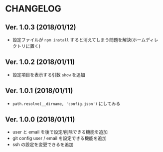 # CHANGELOG

## Ver. 1.0.3 (2018/01/12)

- 設定ファイルが `npm install` すると消えてしまう問題を解決(ホームディレクトリに置く)

## Ver. 1.0.2 (2018/01/11)

- 設定項目を表示する引数 `show` を追加

## Ver. 1.0.1 (2018/01/11)

- `path.resolve(__dirname, 'config.json')` にしてみる

## Ver. 1.0.0 (2018/01/11)

- user と email を後で設定/削除できる機能を追加
- git config user / email を設定できる機能を追加
- ssh の設定を変更できるを追加
